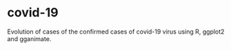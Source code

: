 # covid-19
Evolution of cases of the confirmed cases of covid-19 virus using R, ggplot2 and gganimate.
